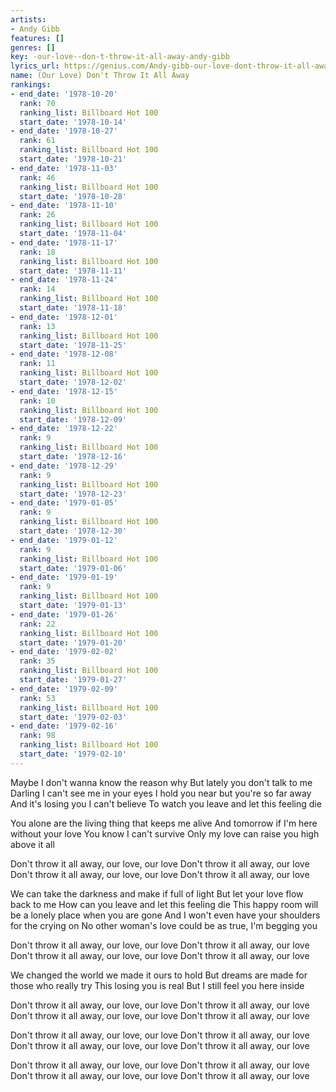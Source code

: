 ```yaml
---
artists:
- Andy Gibb
features: []
genres: []
key: -our-love--don-t-throw-it-all-away-andy-gibb
lyrics_url: https://genius.com/Andy-gibb-our-love-dont-throw-it-all-away-lyrics
name: (Our Love) Don't Throw It All Away
rankings:
- end_date: '1978-10-20'
  rank: 70
  ranking_list: Billboard Hot 100
  start_date: '1978-10-14'
- end_date: '1978-10-27'
  rank: 61
  ranking_list: Billboard Hot 100
  start_date: '1978-10-21'
- end_date: '1978-11-03'
  rank: 46
  ranking_list: Billboard Hot 100
  start_date: '1978-10-28'
- end_date: '1978-11-10'
  rank: 26
  ranking_list: Billboard Hot 100
  start_date: '1978-11-04'
- end_date: '1978-11-17'
  rank: 18
  ranking_list: Billboard Hot 100
  start_date: '1978-11-11'
- end_date: '1978-11-24'
  rank: 14
  ranking_list: Billboard Hot 100
  start_date: '1978-11-18'
- end_date: '1978-12-01'
  rank: 13
  ranking_list: Billboard Hot 100
  start_date: '1978-11-25'
- end_date: '1978-12-08'
  rank: 11
  ranking_list: Billboard Hot 100
  start_date: '1978-12-02'
- end_date: '1978-12-15'
  rank: 10
  ranking_list: Billboard Hot 100
  start_date: '1978-12-09'
- end_date: '1978-12-22'
  rank: 9
  ranking_list: Billboard Hot 100
  start_date: '1978-12-16'
- end_date: '1978-12-29'
  rank: 9
  ranking_list: Billboard Hot 100
  start_date: '1978-12-23'
- end_date: '1979-01-05'
  rank: 9
  ranking_list: Billboard Hot 100
  start_date: '1978-12-30'
- end_date: '1979-01-12'
  rank: 9
  ranking_list: Billboard Hot 100
  start_date: '1979-01-06'
- end_date: '1979-01-19'
  rank: 9
  ranking_list: Billboard Hot 100
  start_date: '1979-01-13'
- end_date: '1979-01-26'
  rank: 22
  ranking_list: Billboard Hot 100
  start_date: '1979-01-20'
- end_date: '1979-02-02'
  rank: 35
  ranking_list: Billboard Hot 100
  start_date: '1979-01-27'
- end_date: '1979-02-09'
  rank: 53
  ranking_list: Billboard Hot 100
  start_date: '1979-02-03'
- end_date: '1979-02-16'
  rank: 98
  ranking_list: Billboard Hot 100
  start_date: '1979-02-10'
---
```

Maybe I don't wanna know the reason why
But lately you don't talk to me
Darling I can't see me in your eyes
I hold you near but you're so far away
And it's losing you I can't believe
To watch you leave and let this feeling die

You alone are the living thing that keeps me alive
And tomorrow if I'm here without your love
You know I can't survive
Only my love can raise you high above it all

Don't throw it all away, our love, our love
Don't throw it all away, our love
Don't throw it all away, our love, our love
Don't throw it all away, our love

We can take the darkness and make if full of light
But let your love flow back to me
How can you leave and let this feeling die
This happy room will be a lonely place when you are gone
And I won't even have your shoulders for the crying on
No other woman's love could be as true, I'm begging you

Don't throw it all away, our love, our love
Don't throw it all away, our love
Don't throw it all away, our love, our love
Don't throw it all away, our love

We changed the world we made it ours to hold
But dreams are made for those who really try
This losing you is real
But I still feel you here inside

Don't throw it all away, our love, our love
Don't throw it all away, our love
Don't throw it all away, our love, our love
Don't throw it all away, our love

Don't throw it all away, our love, our love
Don't throw it all away, our love
Don't throw it all away, our love, our love
Don't throw it all away, our love

Don't throw it all away, our love, our love
Don't throw it all away, our love
Don't throw it all away, our love, our love
Don't throw it all away, our love
